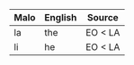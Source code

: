 Malo                    | English          | Source
----------------------- | ---------------- | --------------
la                      | the              | EO < LA
li                      | he               | EO < LA


